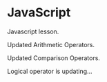 # JavaScript

Javascript lesson.

Updated Arithmetic Operators.

Updated Comparison Operators.

Logical operator is updating...
